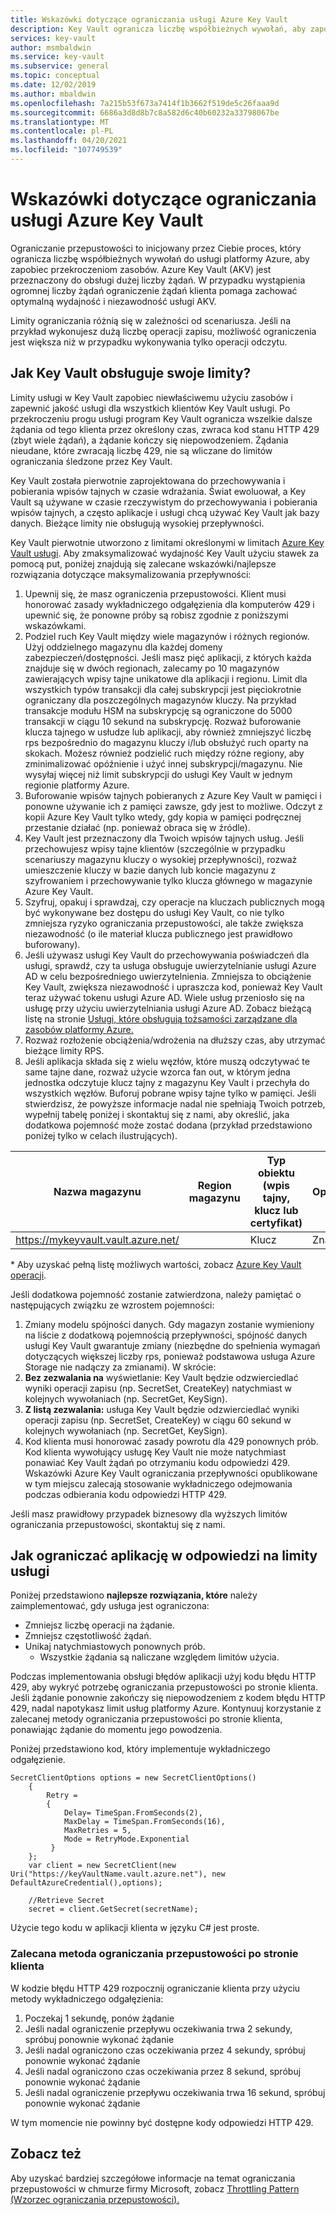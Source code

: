 ```yaml
---
title: Wskazówki dotyczące ograniczania usługi Azure Key Vault
description: Key Vault ogranicza liczbę współbieżnych wywołań, aby zapobiec nadużytce zasobów.
services: key-vault
author: msmbaldwin
ms.service: key-vault
ms.subservice: general
ms.topic: conceptual
ms.date: 12/02/2019
ms.author: mbaldwin
ms.openlocfilehash: 7a215b53f673a7414f1b3662f519de5c26faaa9d
ms.sourcegitcommit: 6686a3d8d8b7c8a582d6c40b60232a33798067be
ms.translationtype: MT
ms.contentlocale: pl-PL
ms.lasthandoff: 04/20/2021
ms.locfileid: "107749539"
---
```

# <a name="azure-key-vault-throttling-guidance"></a>Wskazówki dotyczące ograniczania usługi Azure Key Vault

Ograniczanie przepustowości to inicjowany przez Ciebie proces, który ogranicza liczbę współbieżnych wywołań do usługi platformy Azure, aby zapobiec przekroczeniom zasobów. Azure Key Vault (AKV) jest przeznaczony do obsługi dużej liczby żądań. W przypadku wystąpienia ogromnej liczby żądań ograniczenie żądań klienta pomaga zachować optymalną wydajność i niezawodność usługi AKV.

Limity ograniczania różnią się w zależności od scenariusza. Jeśli na przykład wykonujesz dużą liczbę operacji zapisu, możliwość ograniczenia jest większa niż w przypadku wykonywania tylko operacji odczytu.

## <a name="how-does-key-vault-handle-its-limits"></a>Jak Key Vault obsługuje swoje limity?

Limity usługi w Key Vault zapobiec niewłaściwemu użyciu zasobów i zapewnić jakość usługi dla wszystkich klientów Key Vault usługi. Po przekroczeniu progu usługi program Key Vault ogranicza wszelkie dalsze żądania od tego klienta przez określony czas, zwraca kod stanu HTTP 429 (zbyt wiele żądań), a żądanie kończy się niepowodzeniem. Żądania nieudane, które zwracają liczbę 429, nie są wliczane do limitów ograniczania śledzone przez Key Vault. 

Key Vault została pierwotnie zaprojektowana do przechowywania i pobierania wpisów tajnych w czasie wdrażania.  Świat ewoluował, a Key Vault są używane w czasie rzeczywistym do przechowywania i pobierania wpisów tajnych, a często aplikacje i usługi chcą używać Key Vault jak bazy danych.  Bieżące limity nie obsługują wysokiej przepływności.

Key Vault pierwotnie utworzono z limitami określonymi w limitach [Azure Key Vault usługi](service-limits.md).  Aby zmaksymalizować wydajność Key Vault użyciu stawek za pomocą put, poniżej znajdują się zalecane wskazówki/najlepsze rozwiązania dotyczące maksymalizowania przepływności:
1. Upewnij się, że masz ograniczenia przepustowości.  Klient musi honorować zasady wykładniczego odgałęzienia dla komputerów 429 i upewnić się, że ponowne próby są robisz zgodnie z poniższymi wskazówkami.
1. Podziel ruch Key Vault między wiele magazynów i różnych regionów.   Użyj oddzielnego magazynu dla każdej domeny zabezpieczeń/dostępności.   Jeśli masz pięć aplikacji, z których każda znajduje się w dwóch regionach, zalecamy po 10 magazynów zawierających wpisy tajne unikatowe dla aplikacji i regionu.  Limit dla wszystkich typów transakcji dla całej subskrypcji jest pięciokrotnie ograniczany dla poszczególnych magazynów kluczy. Na przykład transakcje modułu HSM na subskrypcję są ograniczone do 5000 transakcji w ciągu 10 sekund na subskrypcję. Rozważ buforowanie klucza tajnego w usłudze lub aplikacji, aby również zmniejszyć liczbę rps bezpośrednio do magazynu kluczy i/lub obsłużyć ruch oparty na skokach.  Możesz również podzielić ruch między różne regiony, aby zminimalizować opóźnienie i użyć innej subskrypcji/magazynu.  Nie wysyłaj więcej niż limit subskrypcji do usługi Key Vault w jednym regionie platformy Azure.
1. Buforowanie wpisów tajnych pobieranych z Azure Key Vault w pamięci i ponowne używanie ich z pamięci zawsze, gdy jest to możliwe.  Odczyt z kopii Azure Key Vault tylko wtedy, gdy kopia w pamięci podręcznej przestanie działać (np. ponieważ obraca się w źródle). 
1. Key Vault jest przeznaczony dla Twoich wpisów tajnych usług.   Jeśli przechowujesz wpisy tajne klientów (szczególnie w przypadku scenariuszy magazynu kluczy o wysokiej przepływności), rozważ umieszczenie kluczy w bazie danych lub koncie magazynu z szyfrowaniem i przechowywanie tylko klucza głównego w magazynie Azure Key Vault.
1. Szyfruj, opakuj i sprawdzaj, czy operacje na kluczach publicznych mogą być wykonywane bez dostępu do usługi Key Vault, co nie tylko zmniejsza ryzyko ograniczania przepustowości, ale także zwiększa niezawodność (o ile materiał klucza publicznego jest prawidłowo buforowany).
1. Jeśli używasz usługi Key Vault do przechowywania poświadczeń dla usługi, sprawdź, czy ta usługa obsługuje uwierzytelnianie usługi Azure AD w celu bezpośredniego uwierzytelnienia. Zmniejsza to obciążenie Key Vault, zwiększa niezawodność i upraszcza kod, ponieważ Key Vault teraz używać tokenu usługi Azure AD.  Wiele usług przeniosło się na usługę przy użyciu uwierzytelniania usługi Azure AD.  Zobacz bieżącą listę na stronie [Usługi, które obsługują tożsamości zarządzane dla zasobów platformy Azure.](../../active-directory/managed-identities-azure-resources/services-support-managed-identities.md#azure-services-that-support-managed-identities-for-azure-resources)
1. Rozważ rozłożenie obciążenia/wdrożenia na dłuższy czas, aby utrzymać bieżące limity RPS.
1. Jeśli aplikacja składa się z wielu węzłów, które muszą odczytywać te same tajne dane, rozważ użycie wzorca fan out, w którym jedna jednostka odczytuje klucz tajny z magazynu Key Vault i przechyła do wszystkich węzłów.   Buforuj pobrane wpisy tajne tylko w pamięci.
Jeśli stwierdzisz, że powyższe informacje nadal nie spełniają Twoich potrzeb, wypełnij tabelę poniżej i skontaktuj się z nami, aby określić, jaka dodatkowa pojemność może zostać dodana (przykład przedstawiono poniżej tylko w celach ilustrujących).

| Nazwa magazynu | Region magazynu | Typ obiektu (wpis tajny, klucz lub certyfikat) | Operation(s)* | Typ klucza | Długość klucza lub krzywa | Klucz HSM?| Wymagany czas rps stanu stałego | Potrzebna szczytowa wartość RPS |
|--|--|--|--|--|--|--|--|--|
| https://mykeyvault.vault.azure.net/ | | Klucz | Znak | EC | P-256 | Nie | 200 | 1000 |

\* Aby uzyskać pełną listę możliwych wartości, zobacz [Azure Key Vault operacji](/rest/api/keyvault/key-operations).

Jeśli dodatkowa pojemność zostanie zatwierdzona, należy pamiętać o następujących związku ze wzrostem pojemności:
1. Zmiany modelu spójności danych. Gdy magazyn zostanie wymieniony na liście z dodatkową pojemnością przepływności, spójność danych usługi Key Vault gwarantuje zmiany (niezbędne do spełnienia wymagań dotyczących większej liczby rps, ponieważ podstawowa usługa Azure Storage nie nadączy za zmianami).  W skrócie:
  1. **Bez zezwalania na** wyświetlanie: Key Vault będzie odzwierciedlać wyniki operacji zapisu (np. SecretSet, CreateKey) natychmiast w kolejnych wywołaniach (np. SecretGet, KeySign).
  1. **Z listą zezwalania:** usługa Key Vault będzie odzwierciedlać wyniki operacji zapisu (np. SecretSet, CreateKey) w ciągu 60 sekund w kolejnych wywołaniach (np. SecretGet, KeySign).
1. Kod klienta musi honorować zasady powrotu dla 429 ponownych prób. Kod klienta wywołujący usługę Key Vault nie może natychmiast ponawiać Key Vault żądań po otrzymaniu kodu odpowiedzi 429.  Wskazówki Azure Key Vault ograniczania przepływności opublikowane w tym miejscu zalecają stosowanie wykładniczego odejmowania podczas odbierania kodu odpowiedzi HTTP 429.

Jeśli masz prawidłowy przypadek biznesowy dla wyższych limitów ograniczania przepustowości, skontaktuj się z nami.

## <a name="how-to-throttle-your-app-in-response-to-service-limits"></a>Jak ograniczać aplikację w odpowiedzi na limity usługi

Poniżej przedstawiono **najlepsze rozwiązania, które** należy zaimplementować, gdy usługa jest ograniczona:
- Zmniejsz liczbę operacji na żądanie.
- Zmniejsz częstotliwość żądań.
- Unikaj natychmiastowych ponownych prób. 
    - Wszystkie żądania są naliczane względem limitów użycia.

Podczas implementowania obsługi błędów aplikacji użyj kodu błędu HTTP 429, aby wykryć potrzebę ograniczania przepustowości po stronie klienta. Jeśli żądanie ponownie zakończy się niepowodzeniem z kodem błędu HTTP 429, nadal napotykasz limit usług platformy Azure. Kontynuuj korzystanie z zalecanej metody ograniczania przepustowości po stronie klienta, ponawiając żądanie do momentu jego powodzenia.

Poniżej przedstawiono kod, który implementuje wykładniczego odgałęzienie. 
```
SecretClientOptions options = new SecretClientOptions()
    {
        Retry =
        {
            Delay= TimeSpan.FromSeconds(2),
            MaxDelay = TimeSpan.FromSeconds(16),
            MaxRetries = 5,
            Mode = RetryMode.Exponential
         }
    };
    var client = new SecretClient(new Uri("https://keyVaultName.vault.azure.net"), new DefaultAzureCredential(),options);
                                 
    //Retrieve Secret
    secret = client.GetSecret(secretName);
```


Użycie tego kodu w aplikacji klienta w języku C# jest proste. 

### <a name="recommended-client-side-throttling-method"></a>Zalecana metoda ograniczania przepustowości po stronie klienta

W kodzie błędu HTTP 429 rozpocznij ograniczanie klienta przy użyciu metody wykładniczego odgałęzienia:

1. Poczekaj 1 sekundę, ponów żądanie
2. Jeśli nadal ograniczenie przepływu oczekiwania trwa 2 sekundy, spróbuj ponownie wykonać żądanie
3. Jeśli nadal ograniczono czas oczekiwania przez 4 sekundy, spróbuj ponownie wykonać żądanie
4. Jeśli nadal ograniczono czas oczekiwania przez 8 sekund, spróbuj ponownie wykonać żądanie
5. Jeśli nadal ograniczenie przepływu oczekiwania trwa 16 sekund, spróbuj ponownie wykonać żądanie

W tym momencie nie powinny być dostępne kody odpowiedzi HTTP 429.

## <a name="see-also"></a>Zobacz też

Aby uzyskać bardziej szczegółowe informacje na temat ograniczania przepustowości w chmurze firmy Microsoft, zobacz [Throttling Pattern (Wzorzec ograniczania przepustowości).](/azure/architecture/patterns/throttling)
